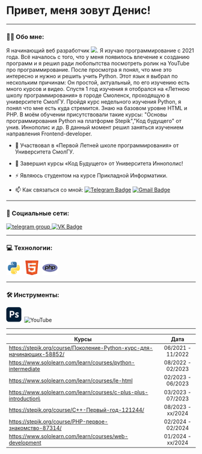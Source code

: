 
# Привет, меня зовут Денис!

---

### :man_technologist: Обо мне:

Я начинающий веб разработчик <img src="https://media.giphy.com/media/WUlplcMpOCEmTGBtBW/giphy.gif" width="30px">. Я изучаю программирование с 2021 года. Всё началось с того, что у меня появилось влечение к созданию программ и я решил ради любопытства посмотреть ролик на YouTube про программирование. После просмотра я понял, что мне это интересно и нужно и решить учить Python. Этот язык я выбрал по нескольким причинам: Он простой, актуальный, по его изучению есть много курсов и видео. Спустя 1 год изучения я отобрался на «Летнюю школу программирования» в городе Смоленск, проходящую в университете СмолГУ. Пройдя курс недельного изучения Python, я понял что мне есть куда стремится. Знаю на базовом уровне HTML и PHP. В моём обучении присутствовали такие курсы: "Основы программирования Python на платформе Stepik","Код будущего" от унив. Иннополис и др. В данный момент решил заняться изучением направления Frontend-developer.

<!--
<p align="center">
 <img width="600" src="assets/github-snake.svg" alt="snake"/>
</p>
-->

- :telescope: Участвовал в «Первой Летней школе программирования» от Университета СмолГУ.

- :seedling: Завершил курсы «Код Будущего» от Университета Иннополис!

- :zap: Являюсь студентом на курсе Прикладной Информатики.

- :mailbox: Как связаться со мной: [![Telegram Badge](https://img.shields.io/badge/-DenisSahn-blue?style=flat&logo=Telegram&logoColor=white)](https://t.me/Ducuka_Ca) [![Gmail Badge](https://img.shields.io/badge/-Gmail-red?style=flat&logo=Gmail&logoColor=white)](mailto:saknyukdenis@gmail.com)

---

### 🤝 Социальные сети:

  <div id="badges">
    <a href="https://t.me/Ducuk_Ca" target="_blank">
      <img src="https://cdn-icons-png.flaticon.com/512/2111/2111646.png" width="40" height="40" alt="telegram group" />
    </a>
    <a href="https://vk.com/gret2015" target="_blank">
      <img src="https://cdn-icons-png.flaticon.com/512/145/145813.png" width="40" height="40" alt="VK Badge"/>
    </a>
  </div>

---

### 💻 Технологии:

<div>
  <img src="https://github.com/devicons/devicon/blob/master/icons/python/python-original.svg" title="python" alt="python" width="40" height="40"/>&nbsp
  <img src="https://github.com/devicons/devicon/blob/master/icons/html5/html5-original.svg" title="html5" alt="html5" width="40" height="40"/>&nbsp
  <img src="https://github.com/devicons/devicon/blob/master/icons/php/php-original.svg" title="php" alt="php" width="40" height="40"/>&nbsp
  <!-- <img src="https://github.com/devicons/devicon/blob/master/icons/redux/redux-original.svg" title="redux" alt="redux" width="40" height="40"/>&nbsp; -->
</div>

---

### 🛠 Инструменты:

<div>
  <img src="https://github.com/devicons/devicon/blob/master/icons/photoshop/photoshop-plain.svg" title="photoshop" alt="photoshop" width="40" height="40"/>&nbsp;
  <img src="https://upload.wikimedia.org/wikipedia/commons/9/9e/YouTube_Logo_%282013-2017%29.svg" title="YouTube" alt="YouTube" width="40" height="40"/>&nbsp;
</div>

---

<!-- ### 💻 Пройденные курсы: --- -->

| Курсы                                                               | Дата              |
| --------------------------------------------------------------------| :---------------: |
|https://stepik.org/course/Поколение-Python-курс-для-начинающих-58852/| 06/2021 - 11/2022 |
| https://www.sololearn.com/learn/courses/python-intermediate         | 08/2022 - 02/2023 |
| https://www.sololearn.com/learn/courses/le-html                     | 02/2023 - 06/2023 |
| https://www.sololearn.com/learn/courses/c-plus-plus-introduction\   | 03/2023 - 07/2023 |
| https://stepik.org/course/С++-Первый-год-121244/                    | 08/2023 - xx/2024 |
| https://stepik.org/course/PHP-первое-знакомство-87314/              | 02/2024 - 02/2024 |
| https://www.sololearn.com/learn/courses/web-development             | 01/2024 - xx/2024 |



<!-- ### 💻 Codewars:

![codewars](https://www.codewars.com/users/FilimonovAlexey/badges/large)

### ⚙️ GitHub статистика:

<table>
  <tr>
    <td>
      <img align="left" src="http://github-readme-streak-stats.herokuapp.com?user=FilimonovAlexey&theme=dark&background=000000" alt="webDev's Github stats" />
    </td>
    <td>
      <img height="195px" align="right" alt="webDev's Github Languages" src="https://github-readme-stats-sigma-five.vercel.app/api/top-langs/?username=FilimonovAlexey&layout=compact&theme=vision-friendly-dark" />
    </td>
  </tr>
</table>

![Visitor Badge](https://visitor-badge.laobi.icu/badge?page_id=filimonovalexey)

--- -->
